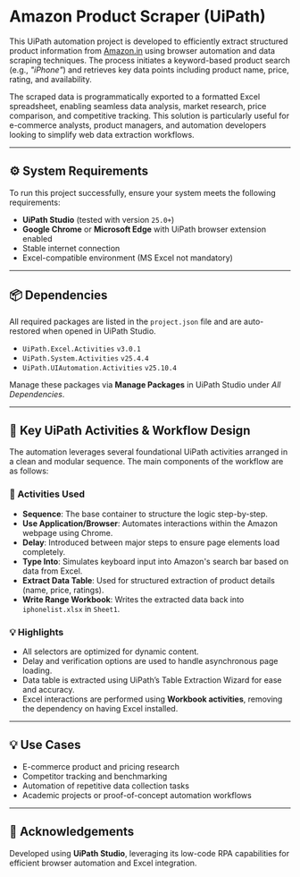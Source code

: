 # Amazon Product Scraper (UiPath)

This UiPath automation project is developed to efficiently extract structured product information from [Amazon.in](https://www.amazon.in) using browser automation and data scraping techniques. The process initiates a keyword-based product search (e.g., *"iPhone"*) and retrieves key data points including product name, price, rating, and availability.

The scraped data is programmatically exported to a formatted Excel spreadsheet, enabling seamless data analysis, market research, price comparison, and competitive tracking. This solution is particularly useful for e-commerce analysts, product managers, and automation developers looking to simplify web data extraction workflows.

---

## ⚙️ System Requirements

To run this project successfully, ensure your system meets the following requirements:

- **UiPath Studio** (tested with version `25.0+`)
- **Google Chrome** or **Microsoft Edge** with UiPath browser extension enabled
- Stable internet connection
- Excel-compatible environment (MS Excel not mandatory)

---

## 📦 Dependencies

All required packages are listed in the `project.json` file and are auto-restored when opened in UiPath Studio.

- `UiPath.Excel.Activities` `v3.0.1`
- `UiPath.System.Activities` `v25.4.4`
- `UiPath.UIAutomation.Activities` `v25.10.4`

Manage these packages via **Manage Packages** in UiPath Studio under *All Dependencies*.

---

## 🧩 Key UiPath Activities & Workflow Design

The automation leverages several foundational UiPath activities arranged in a clean and modular sequence. The main components of the workflow are as follows:

### 🔧 Activities Used

- **Sequence**: The base container to structure the logic step-by-step.
- **Use Application/Browser**: Automates interactions within the Amazon webpage using Chrome.
- **Delay**: Introduced between major steps to ensure page elements load completely.
- **Type Into**: Simulates keyboard input into Amazon's search bar based on data from Excel.
- **Extract Data Table**: Used for structured extraction of product details (name, price, ratings).
- **Write Range Workbook**: Writes the extracted data back into `iphonelist.xlsx` in `Sheet1`.

### 💡 Highlights

- All selectors are optimized for dynamic content.
- Delay and verification options are used to handle asynchronous page loading.
- Data table is extracted using UiPath’s Table Extraction Wizard for ease and accuracy.
- Excel interactions are performed using **Workbook activities**, removing the dependency on having Excel installed.

---

## 💡 Use Cases

- E-commerce product and pricing research
- Competitor tracking and benchmarking
- Automation of repetitive data collection tasks
- Academic projects or proof-of-concept automation workflows

---


## 🙌 Acknowledgements

Developed using **UiPath Studio**, leveraging its low-code RPA capabilities for efficient browser automation and Excel integration.
